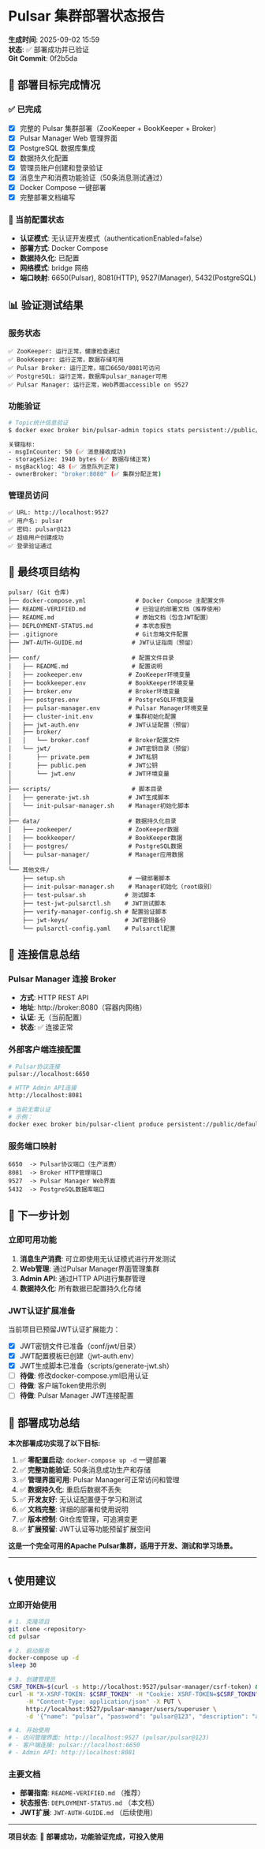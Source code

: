 # Pulsar 集群部署状态报告

**生成时间**: 2025-09-02 15:59  
**状态**: ✅ 部署成功并已验证  
**Git Commit**: 0f2b5da

## 🎯 部署目标完成情况

### ✅ 已完成
- [x] 完整的 Pulsar 集群部署（ZooKeeper + BookKeeper + Broker）
- [x] Pulsar Manager Web 管理界面
- [x] PostgreSQL 数据库集成
- [x] 数据持久化配置
- [x] 管理员账户创建和登录验证
- [x] 消息生产和消费功能验证（50条消息测试通过）
- [x] Docker Compose 一键部署
- [x] 完整部署文档编写

### 🔄 当前配置状态
- **认证模式**: 无认证开发模式（authenticationEnabled=false）
- **部署方式**: Docker Compose
- **数据持久化**: 已配置
- **网络模式**: bridge 网络
- **端口映射**: 6650(Pulsar), 8081(HTTP), 9527(Manager), 5432(PostgreSQL)

## 📊 验证测试结果

### 服务状态
```
✅ ZooKeeper: 运行正常，健康检查通过
✅ BookKeeper: 运行正常，数据存储可用
✅ Pulsar Broker: 运行正常，端口6650/8081可访问
✅ PostgreSQL: 运行正常，数据库pulsar_manager可用
✅ Pulsar Manager: 运行正常，Web界面accessible on 9527
```

### 功能验证
```bash
# Topic统计信息验证
$ docker exec broker bin/pulsar-admin topics stats persistent://public/default/jwt-test-topic

关键指标:
- msgInCounter: 50 (✅ 消息接收成功)
- storageSize: 1940 bytes (✅ 数据存储正常)
- msgBacklog: 48 (✅ 消息队列正常)
- ownerBroker: "broker:8080" (✅ 集群分配正常)
```

### 管理员访问
```
✅ URL: http://localhost:9527
✅ 用户名: pulsar
✅ 密码: pulsar@123
✅ 超级用户创建成功
✅ 登录验证通过
```

## 📁 最终项目结构

```
pulsar/ (Git 仓库)
├── docker-compose.yml              # Docker Compose 主配置文件
├── README-VERIFIED.md              # 已验证的部署文档（推荐使用）
├── README.md                       # 原始文档（包含JWT配置）
├── DEPLOYMENT-STATUS.md            # 本状态报告
├── .gitignore                      # Git忽略文件配置
├── JWT-AUTH-GUIDE.md              # JWT认证指南（预留）
│
├── conf/                          # 配置文件目录
│   ├── README.md                  # 配置说明
│   ├── zookeeper.env             # ZooKeeper环境变量
│   ├── bookkeeper.env            # BookKeeper环境变量
│   ├── broker.env                # Broker环境变量
│   ├── postgres.env              # PostgreSQL环境变量
│   ├── pulsar-manager.env        # Pulsar Manager环境变量
│   ├── cluster-init.env          # 集群初始化配置
│   ├── jwt-auth.env              # JWT认证配置（预留）
│   ├── broker/
│   │   └── broker.conf           # Broker配置文件
│   └── jwt/                      # JWT密钥目录（预留）
│       ├── private.pem           # JWT私钥
│       ├── public.pem            # JWT公钥
│       └── jwt.env               # JWT环境变量
│
├── scripts/                       # 脚本目录
│   ├── generate-jwt.sh           # JWT生成脚本
│   └── init-pulsar-manager.sh    # Manager初始化脚本
│
├── data/                         # 数据持久化目录
│   ├── zookeeper/                # ZooKeeper数据
│   ├── bookkeeper/               # BookKeeper数据
│   ├── postgres/                 # PostgreSQL数据
│   └── pulsar-manager/           # Manager应用数据
│
└── 其他文件/
    ├── setup.sh                  # 一键部署脚本
    ├── init-pulsar-manager.sh    # Manager初始化（root级别）
    ├── test-pulsar.sh           # 测试脚本
    ├── test-jwt-pulsarctl.sh    # JWT测试脚本
    ├── verify-manager-config.sh # 配置验证脚本
    ├── jwt-keys/                # JWT密钥备份
    └── pulsarctl-config.yaml    # Pulsarctl配置
```

## 🔗 连接信息总结

### Pulsar Manager 连接 Broker
- **方式**: HTTP REST API
- **地址**: http://broker:8080（容器内网络）
- **认证**: 无（当前配置）
- **状态**: ✅ 连接正常

### 外部客户端连接配置
```bash
# Pulsar协议连接
pulsar://localhost:6650

# HTTP Admin API连接  
http://localhost:8081

# 当前无需认证
# 示例：
docker exec broker bin/pulsar-client produce persistent://public/default/test --messages "hello"
```

### 服务端口映射
```
6650  -> Pulsar协议端口（生产消费）
8081  -> Broker HTTP管理端口  
9527  -> Pulsar Manager Web界面
5432  -> PostgreSQL数据库端口
```

## 🔄 下一步计划

### 立即可用功能
1. **消息生产消费**: 可立即使用无认证模式进行开发测试
2. **Web管理**: 通过Pulsar Manager界面管理集群
3. **Admin API**: 通过HTTP API进行集群管理
4. **数据持久化**: 所有数据已配置持久化存储

### JWT认证扩展准备
当前项目已预留JWT认证扩展能力：
- [x] JWT密钥文件已准备（conf/jwt/目录）
- [x] JWT配置模板已创建（jwt-auth.env）
- [x] JWT生成脚本已准备（scripts/generate-jwt.sh）
- [ ] **待做**: 修改docker-compose.yml启用认证
- [ ] **待做**: 客户端Token使用示例
- [ ] **待做**: Pulsar Manager JWT连接配置

## 🎉 部署成功总结

**本次部署成功实现了以下目标:**

1. ✅ **零配置启动**: `docker-compose up -d` 一键部署
2. ✅ **完整功能验证**: 50条消息成功生产和存储
3. ✅ **管理界面可用**: Pulsar Manager可正常访问和管理
4. ✅ **数据持久化**: 重启后数据不丢失
5. ✅ **开发友好**: 无认证配置便于学习和测试
6. ✅ **文档完整**: 详细的部署和使用说明
7. ✅ **版本控制**: Git仓库管理，可追溯变更
8. ✅ **扩展预留**: JWT认证等功能预留扩展空间

**这是一个完全可用的Apache Pulsar集群，适用于开发、测试和学习场景。**

---

## 📞 使用建议

### 立即开始使用
```bash
# 1. 克隆项目
git clone <repository>
cd pulsar

# 2. 启动服务
docker-compose up -d
sleep 30

# 3. 创建管理员
CSRF_TOKEN=$(curl -s http://localhost:9527/pulsar-manager/csrf-token) && \
curl -H "X-XSRF-TOKEN: $CSRF_TOKEN" -H "Cookie: XSRF-TOKEN=$CSRF_TOKEN" \
     -H "Content-Type: application/json" -X PUT \
     http://localhost:9527/pulsar-manager/users/superuser \
     -d '{"name": "pulsar", "password": "pulsar@123", "description": "admin", "email": "admin@local"}'

# 4. 开始使用
# - 访问管理界面: http://localhost:9527 (pulsar/pulsar@123)
# - 客户端连接: pulsar://localhost:6650
# - Admin API: http://localhost:8081
```

### 主要文档
- **部署指南**: `README-VERIFIED.md` （推荐）
- **状态报告**: `DEPLOYMENT-STATUS.md` （本文档）
- **JWT扩展**: `JWT-AUTH-GUIDE.md` （后续使用）

---

**项目状态**: 🎯 **部署成功，功能验证完成，可投入使用**
